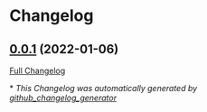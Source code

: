 # Changelog

## [0.0.1](https://github.com/T-Systems-MMS/terraform-azurerm-kubernetes-cluster/tree/0.0.1) (2022-01-06)

[Full Changelog](https://github.com/T-Systems-MMS/terraform-azurerm-kubernetes-cluster/compare/95c5efbb17115d7abb04f3a62000f47bc1e1cb97...0.0.1)



\* *This Changelog was automatically generated by [github_changelog_generator](https://github.com/github-changelog-generator/github-changelog-generator)*
